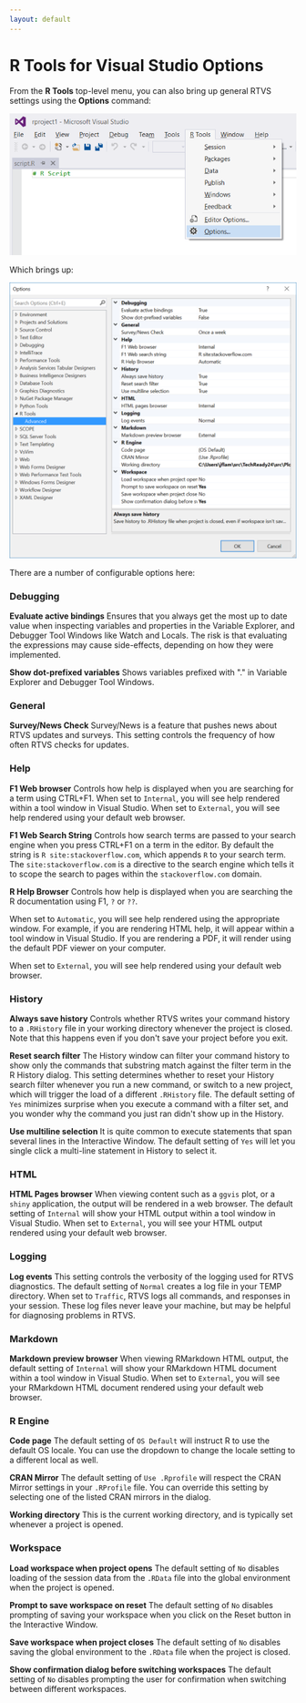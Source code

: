 ```yaml
---
layout: default
---
```


# R Tools for Visual Studio Options
 
From the **R Tools** top-level menu, you can also bring up general RTVS settings
using the **Options** command:
 
  ![](./media/RTVS-Editing-rtvs-options.png)

Which brings up:
 
  ![](./media/RTVS-Editing-rtvs-options-dialog.png)

There are a number of configurable options here:

### Debugging

**Evaluate active bindings** Ensures that you always get the most up to date
value when inspecting variables and properties in the Variable Explorer, and
Debugger Tool Windows like Watch and Locals. The risk is that evaluating the
expressions may cause side-effects, depending on how they were implemented.

**Show dot-prefixed variables** Shows variables prefixed with "." in Variable
Explorer and Debugger Tool Windows.

### General

**Survey/News Check** Survey/News is a feature that pushes news about RTVS
updates and surveys. This setting controls the frequency of how often RTVS
checks for updates.

### Help

**F1 Web browser** Controls how help is displayed when you are searching for a
term using CTRL+F1. When set to `Internal`, you will see help rendered within a
tool window in Visual Studio. When set to `External`, you will see help rendered
using your default web browser.

**F1 Web Search String** Controls how search terms are passed to your search
engine when you press CTRL+F1 on a term in the editor. By default the string is
`R site:stackoverflow.com`, which appends `R` to your search term. The
`site:stackoverflow.com` is a directive to the search engine which tells it to
scope the search to pages within the `stackoverflow.com` domain. 

**R Help Browser** Controls how help is displayed when you are searching the R
documentation using F1, `?` or `??`. 

When set to `Automatic`, you will see help rendered using the appropriate
window. For example, if you are rendering HTML help, it will appear within a
tool window in Visual Studio. If you are rendering a PDF, it will render using
the default PDF viewer on your computer.

When set to `External`, you will see help rendered using your default web
browser.

### History

**Always save history** Controls whether RTVS writes your command history to a
`.RHistory` file in your working directory whenever the project is closed. Note
that this happens even if you don't save your project before you exit.

**Reset search filter** The History window can filter your command history to
show only the commands that substring match against the filter term in the R
History dialog. This setting determines whether to reset your History search
filter whenever you run a new command, or switch to a new project, which will
trigger the load of a different `.RHistory` file. The default setting of `Yes`
minimizes surprise when you execute a command with a filter set, and you wonder
why the command you just ran didn't show up in the History.

**Use multiline selection** It is quite common to execute statements that span
several lines in the Interactive Window. The default setting of `Yes` will let
you single click a multi-line statement in History to select it.

### HTML

**HTML Pages browser** When viewing content such as a `ggvis` plot, or a `shiny`
application, the output will be rendered in a web browser. The default setting
of `Internal` will show your HTML output within a tool window in Visual Studio.
When set to `External`, you will see your HTML output rendered using your
default web browser.

### Logging

**Log events** This setting controls the verbosity of the logging used for RTVS
diagnostics. The default setting of `Normal` creates a log file in your TEMP
directory. When set to `Traffic`, RTVS logs all commands, and responses in your
session. These log files never leave your machine, but may be helpful for
diagnosing problems in RTVS.

### Markdown

**Markdown preview browser** When viewing RMarkdown HTML output, the default
setting of `Internal` will show your RMarkdown HTML document within a tool
window in Visual Studio. When set to `External`, you will see your RMarkdown
HTML document rendered using your default web browser.

### R Engine

**Code page** The default setting of `OS Default` will instruct R to use the
default OS locale. You can use the dropdown to change the locale setting to a
different local as well.

**CRAN Mirror** The default setting of `Use .Rprofile` will respect the CRAN
Mirror settings in your `.RProfile` file. You can override this setting by
selecting one of the listed CRAN mirrors in the dialog.

**Working directory** This is the current working directory, and is typically
set whenever a project is opened.

### Workspace

**Load workspace when project opens** The default setting of `No` disables
loading of the session data from the `.RData` file into the global environment
when the project is opened.

**Prompt to save workspace on reset** The default setting of `No` disables
prompting of saving your workspace when you click on the Reset button in the
Interactive Window.

**Save workspace when project closes** The default setting of `No` disables
saving the global environment to the `.RData` file when the project is closed.

**Show confirmation dialog before switching workspaces** The default setting of
`No` disables prompting the user for confirmation when switching between
different workspaces.
 